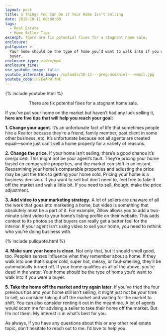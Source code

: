 ```yaml
---
layout: post
title: 5 Things You Can Do if Your Home Isn’t Selling
date: 2019-10-11 00:00:00
tags:
  - Real Estate
  - Home Seller Tips
excerpt: There are fix potential fixes for a stagnant home sale.
enclosure:
pullquote: >-
  Your home should be the type of home you’d want to walk into if you were a
  buyer.
enclosure_type: video/mp4
enclosure_time:
use_youtube_image: false
youtube_alternate_image: /uploads/10-11---greg-mcdaniel---email.jpg
youtube_code: H7EeAP8lfHE
---
```


{% include youtube.html %}

<center>There are fix potential fixes for a stagnant home sale.</center>

If you’ve put your home on the market but haven’t had any luck selling it, **here are five tips that will help you reach your goal:**

**1\. Change your agent**. It’s an unfortunate fact of life that sometimes people hire a Realtor because they’re a friend, family member, past client in some other business, etc. It’s unfortunate because not all agents are created equal—some just can’t sell a home properly for a variety of reasons.

**2\. Change the price**. If your home isn’t selling, there’s a good chance it’s overpriced. This might not be your agent’s fault. They’re pricing your home based on comparable properties, and the market can shift in an instant. Reexamining your home’s comparable properties and adjusting the price may be just the trick to getting your home sold. Pricing your home is a business decision. If you want to sell but don’t need to, feel free to take it off the market and wait a little bit. If you need to sell, though, make the price adjustment.

**3\. Add video to your marketing strategy**. A lot of sellers are unaware of all the work that goes into marketing a home, but video is something that absolutely must be a part of it. For example, Zillow allows you to add a two-minute silent video to your home’s listing profile on their website. This adds context to its photos so that buyers can really get a better feel for the interior. If your agent isn’t using video to sell your home, you need to rethink who you’re doing business with.

{% include pullquote.html %}

**4\. Make sure your home is clean**. Not only that, but it should smell good, too. People’s senses influence what they remember about a home. If they walk into one that’s super cold, super hot, messy, or foul-smelling, they’ll be automatically turned off. If your home qualifies as all of the above, you’re dead in the water. Your home should be the type of home you’d want to walk into if you were a buyer.

**5\. Take the home off the market and try again later**. If you’ve tried the four previous tips and your home still isn’t selling, it might just not be your time to sell, so consider taking it off the market and waiting for the market to shift. You can also consider renting it out in the meantime. A lot of agents would scorn me for advising a seller to take their home off the market. But I’m not them. My interest is in what’s best for you.

As always, if you have any questions about this or any other real estate topic, don’t hesitate to reach out to me. I’d love to help you.